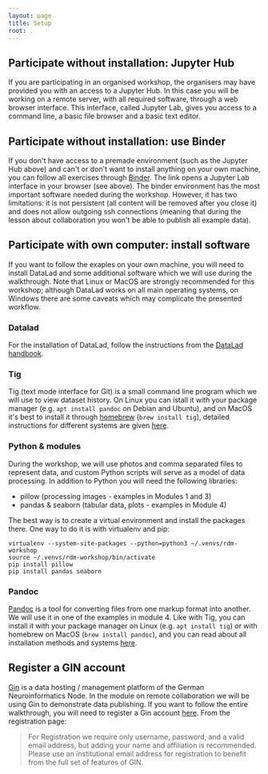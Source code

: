 ```yaml
---
layout: page
title: Setup
root: .
---
```


## Participate without installation: Jupyter Hub
If you are participating in an organised workshop, the organisers may
have provided you with an access to a Jupyter Hub. In this case you
will be working on a remote server, with all required software,
through a web browser interface. This interface, called Jupyter Lab,
gives you access to a command line, a basic file browser and a basic
text editor.

## Participate without installation: use Binder
If you don't have access to a premade environment (such as the Jupyter
Hub above) and can't or don't want to install anything on your own
machine, you can follow all exercises through
[Binder](https://mybinder.org/v2/gh/datalad-handbook/datalad-tutorial-binder/HEAD).
The link opens a Jupyter Lab interface in your browser (see
above). The binder environment has the most important software needed
during the workshop. However, it has two limitations: it is not
persistent (all content will be removed after you close it) and does
not allow outgoing ssh connections (meaning that during the lesson
about collaboration you won't be able to publish all example data).

## Participate with own computer: install software

If you want to follow the exaples on your own machine, you will need
to install DataLad and some additional software which we will use
during the walkthrough. Note that Linux or MacOS are strongly
recommended for this workshop; although DataLad works on all main
operating systems, on Windows there are some caveats which may
complicate the presented workflow.

### Datalad

For the installation of DataLad, follow the instructions from the
[DataLad
handbook](https://handbook.datalad.org/en/latest/intro/installation.html).

### Tig

Tig (text mode interface for Git) is a small command line program
which we will use to view dataset history. On Linux you can istall it
with your package manager (e.g. `apt install pandoc` on Debian and
Ubuntu), and on MacOS it's best to install it through
[homebrew](https://brew.sh) (`brew install tig`), detailed
instructions for different systems are given
[here](https://jonas.github.io/tig/INSTALL.html).

### Python & modules

During the workshop, we will use photos and comma separated files to
represent data, and custom Python scripts will serve as a model of
data processing. In addition to Python you will need the following
libraries:
- pillow (processing images - examples in Modules 1 and 3)
- pandas & seaborn (tabular data, plots - examples in Module 4)

The best way is to create a virtual environment and install the
packages there. One way to do it is with virtualenv and pip:

~~~
virtualenv --system-site-packages --python=python3 ~/.venvs/rdm-workshop
source ~/.venvs/rdm-workshop/bin/activate
pip install pillow
pip install pandas seaborn
~~~

### Pandoc

[Pandoc](https://pandoc.org/) is a tool for converting files from one
markup format into another. We will use it in one of the examples in
module 4. Like with Tig, you can install it with your package manager
on Linux (e.g. `apt install tig`) or with homebrew on MacOS (`brew
install pandoc`), and you can read about all installation methods and
systems [here](https://pandoc.org/installing.html).

## Register a GIN account

[Gin](https://gin.g-node.org/) is a data hosting / management platform
of the German Neuroinformatics Node. In the module on remote
collaboration we will be using Gin to demonstrate data publishing. If
you want to follow the entire walkthrough, you will need to register a
Gin account [here](https://gin.g-node.org/user/sign_up). From the
registration page:

> For Registration we require only username, password, and a valid
> email address, but adding your name and affiliation is
> recommended. Please use an institutional email address for
> registration to benefit from the full set of features of GIN.

<!---
Here's some Software Carpentry code to display switchable panes
for Windows, Linux and MacOS.

{::options parse_block_html="true" /}
<div>
<ul class="nav nav-tabs nav-justified" role="tablist">
<li role="presentation" class="active"><a data-os="windows" href="#windows" aria-controls="Windows" role="tab" data-toggle="tab">Windows</a></li>
<li role="presentation"><a data-os="macos" href="#macos" aria-controls="macOS" role="tab" data-toggle="tab">macOS</a></li>
<li role="presentation"><a data-os="linux" href="#linux" aria-controls="Linux" role="tab" data-toggle="tab">Linux</a></li>
</ul>

<div class="tab-content">
<article role="tabpanel" class="tab-pane active" id="windows">
Computers with Windows operating systems do not automatically have a Unix Shell program
installed.
In this lesson, we encourage you to use an emulator included in [Git for Windows][install_shell],
which gives you access to both Bash shell commands and Git.

Once installed, you can open a terminal by running the program Git Bash from the Windows start
menu.

**For advanced users:**

As an alternative to Git for Windows you may wish to [Install the Windows Subsystem for Linux][wsl]
which gives access to a Bash shell command-line tool in Windows 10.

Please note that commands in the Windows Subsystem for Linux (WSL) may differ slightly
from those shown in the lesson or presented in the workshop.
</article>

<article role="tabpanel" class="tab-pane" id="macos">
For a Mac computer running macOS Mojave or earlier releases, the default Unix Shell is Bash.
For a Mac computer running macOS Catalina or later releases, the default Unix Shell is Zsh.
Your default shell is available via the Terminal program within your Utilities folder.

To open Terminal, try one or both of the following:
* In Finder, select the Go menu, then select Utilities.
  Locate Terminal in the Utilities folder and open it.
* Use the Mac 'Spotlight' computer search function.
  Search for: `Terminal` and press <kbd>Return</kbd>.

To check if your machine is set up to use something other than Bash,
type `echo $SHELL` in your terminal window.

If your machine is set up to use something other than Bash,
you can run it by opening a terminal and typing `bash`.

[How to Use Terminal on a Mac][mac-terminal]
</article>

<article role="tabpanel" class="tab-pane" id="linux">
The default Unix Shell for Linux operating systems is usually Bash.
On most versions of Linux, it is accessible by running the
[Gnome Terminal][gnome-terminal] or [KDE Konsole][kde-konsole] or [xterm][xterm],
which can be found via the applications menu or the search bar.
If your machine is set up to use something other than Bash,
you can run it by opening a terminal and typing `bash`.
</article>
</div>
</div>

[zip-file]: {{ page.root }}/data/shell-lesson-data.zip
[wsl]: https://docs.microsoft.com/en-us/windows/wsl/install-win10
[mac-terminal]: http://www.macworld.co.uk/feature/mac-software/how-use-terminal-on-mac-3608274/
[gnome-terminal]: https://help.gnome.org/users/gnome-terminal/stable/
[kde-konsole]: https://konsole.kde.org/
[xterm]: https://en.wikipedia.org/wiki/Xterm
[install_shell]: https://carpentries.github.io/workshop-template/#shell

-->

